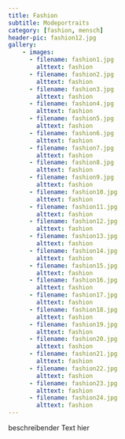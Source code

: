 ```yaml
---
title: Fashion
subtitle: Modeportraits
category: [fashion, mensch]
header-pic: fashion12.jpg
gallery: 
    - images:
      - filename: fashion1.jpg
        alttext: fashion
      - filename: fashion2.jpg
        alttext: fashion
      - filename: fashion3.jpg
        alttext: fashion
      - filename: fashion4.jpg
        alttext: fashion
      - filename: fashion5.jpg
        alttext: fashion
      - filename: fashion6.jpg
        alttext: fashion
      - filename: fashion7.jpg
        alttext: fashion
      - filename: fashion8.jpg
        alttext: fashion
      - filename: fashion9.jpg
        alttext: fashion
      - filename: fashion10.jpg
        alttext: fashion
      - filename: fashion11.jpg
        alttext: fashion
      - filename: fashion12.jpg
        alttext: fashion
      - filename: fashion13.jpg
        alttext: fashion
      - filename: fashion14.jpg
        alttext: fashion
      - filename: fashion15.jpg
        alttext: fashion
      - filename: fashion16.jpg
        alttext: fashion
      - filename: fashion17.jpg
        alttext: fashion
      - filename: fashion18.jpg
        alttext: fashion
      - filename: fashion19.jpg
        alttext: fashion
      - filename: fashion20.jpg
        alttext: fashion
      - filename: fashion21.jpg
        alttext: fashion
      - filename: fashion22.jpg
        alttext: fashion
      - filename: fashion23.jpg
        alttext: fashion
      - filename: fashion24.jpg
        alttext: fashion
---
```


beschreibender Text hier